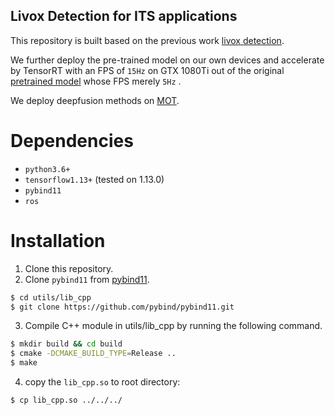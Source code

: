 ## Livox Detection for ITS applications

This repository is built based on the previous work [livox detection](https://github.com/Livox-SDK/livox_detection).

We further deploy the pre-trained model on our own devices and accelerate by TensorRT with an FPS of `15Hz` on GTX 1080Ti out of the original [pretrained model](https://github.com/Livox-SDK/livox_detection) whose FPS merely `5Hz` .

We deploy deepfusion methods on [MOT](https://github.com/wangxiyang2022/DeepFusionMOT).

<!--
## Demo
We fine-tune the model on our own dataset for demonstration as below:
![demo1](demo/its1%2000_00_00-00_00_30.gif) 
![demo2](demo/its2%2000_00_00-00_00_30.gif)
-->



# Dependencies
- `python3.6+`
- `tensorflow1.13+` (tested on 1.13.0)
- `pybind11`
- `ros`

# Installation

1. Clone this repository.
2. Clone `pybind11` from [pybind11](https://github.com/pybind/pybind11).
```bash
$ cd utils/lib_cpp
$ git clone https://github.com/pybind/pybind11.git
```
3. Compile C++ module in utils/lib_cpp by running the following command.
```bash
$ mkdir build && cd build
$ cmake -DCMAKE_BUILD_TYPE=Release ..
$ make
```
4. copy the `lib_cpp.so` to root directory:
```bash
$ cp lib_cpp.so ../../../
```

